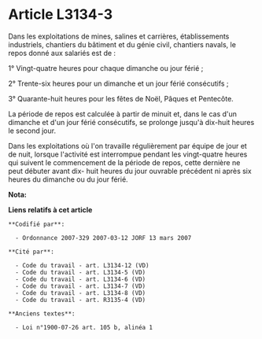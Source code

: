 # Article L3134-3

Dans les exploitations de mines, salines et carrières, établissements industriels, chantiers du bâtiment et du génie civil,
chantiers navals, le repos donné aux salariés est de :

1° Vingt-quatre heures pour chaque dimanche ou jour férié ;

2° Trente-six heures pour un dimanche et un jour férié consécutifs ;

3° Quarante-huit heures pour les fêtes de Noël, Pâques et Pentecôte.

La période de repos est calculée à partir de minuit et, dans le cas d'un dimanche et d'un jour férié consécutifs, se prolonge
jusqu'à dix-huit heures le second jour.

Dans les exploitations où l'on travaille régulièrement par équipe de jour et de nuit, lorsque l'activité est interrompue
pendant les vingt-quatre heures qui suivent le commencement de la période de repos, cette dernière ne peut débuter avant dix-
huit heures du jour ouvrable précédent ni après six heures du dimanche ou du jour férié.

**Nota:**



**Liens relatifs à cet article**

	**Codifié par**:

	  - Ordonnance 2007-329 2007-03-12 JORF 13 mars 2007

	**Cité par**:

	  - Code du travail - art. L3134-12 (VD)
	  - Code du travail - art. L3134-5 (VD)
	  - Code du travail - art. L3134-6 (VD)
	  - Code du travail - art. L3134-7 (VD)
	  - Code du travail - art. L3134-8 (VD)
	  - Code du travail - art. R3135-4 (VD)

	**Anciens textes**:

	  - Loi n°1900-07-26 art. 105 b, alinéa 1
